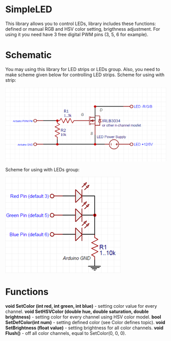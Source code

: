 # SimpleLED
This library allows you to control LEDs, library includes these functions: defined or manual RGB and HSV color setting, brigthness adjustment. For using it you need have 3 free digital PWM pins (3, 5, 6 for example).

# Schematic
You may using this library for LED strips or LEDs group. Also, you need to make scheme given below for controlling LED strips.
Scheme for using with strip:

![Preview](https://github.com/SNMetamorph/SimpleLED/blob/master/mosfetscheme.png?raw=true)

Scheme for using with LEDs group:

![Preview](https://github.com/SNMetamorph/SimpleLED/blob/master/ledscheme.png?raw=true)

# Functions
<b>void SetColor (int red, int green, int blue)</b> - setting color value for every channel.
<b>void SetHSVColor (double hue, double saturation, double brightness)</b> - setting color for every channel using HSV color model.
<b>bool SetDefColor(int num)</b> - setting defined color (see Color defines topic). 
<b>void SetBrightness (float value)</b> - setting brightness for all color channels.
<b>void Flush()</b> - off all color channels, equal to SetColor(0, 0, 0).
